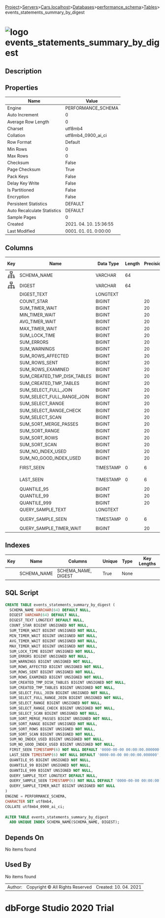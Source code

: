 [Project](../../../../../startpage.md)>[Servers](../../../../Servers.md)>[Cars.localhost](../../../Cars.localhost.md)>[Databases](../../Databases.md)>[performance_schema](../performance_schema.md)>[Tables](Tables.md)>events_statements_summary_by_digest


# ![logo](../../../../../Images/table64.svg) events_statements_summary_by_digest

## <a name="#Description"></a>Description
> 
## <a name="#Properties"></a>Properties
|Name|Value|
|---|---|
|Engine|PERFORMANCE_SCHEMA|
|Auto Increment|0|
|Average Row Length|0|
|Charset|utf8mb4|
|Collation|utf8mb4_0900_ai_ci|
|Row Format|Default|
|Min Rows|0|
|Max Rows|0|
|Checksum|False|
|Page Checksum|True|
|Pack Keys|False|
|Delay Key Write|False|
|Is Partitioned|False|
|Encryption|False|
|Persistent Statistics|DEFAULT|
|Auto Recalculate Statistics|DEFAULT|
|Sample Pages|0|
|Created|2021. 04. 10. 15:36:55|
|Last Modified|0001. 01. 01. 0:00:00|


## <a name="#Columns"></a>Columns
|Key|Name|Data Type|Length|Precision|Scale|Unsigned|Zerofill|Binary|Not Null|Auto Increment|Default|Virtual|Description|
|:---:|---|---|---|---|---|---|---|---|---|---|---|---|---|
|[![Indexes SCHEMA_NAME](../../../../../Images/index.svg)](#Indexes)|SCHEMA_NAME|VARCHAR|64|||False|False|False|False|False|NULL|False||
|[![Indexes SCHEMA_NAME](../../../../../Images/index.svg)](#Indexes)|DIGEST|VARCHAR|64|||False|False|False|False|False|NULL|False||
||DIGEST_TEXT|LONGTEXT||||False|False|False|False|False||False||
||COUNT_STAR|BIGINT||20||True|False|False|True|False||False||
||SUM_TIMER_WAIT|BIGINT||20||True|False|False|True|False||False||
||MIN_TIMER_WAIT|BIGINT||20||True|False|False|True|False||False||
||AVG_TIMER_WAIT|BIGINT||20||True|False|False|True|False||False||
||MAX_TIMER_WAIT|BIGINT||20||True|False|False|True|False||False||
||SUM_LOCK_TIME|BIGINT||20||True|False|False|True|False||False||
||SUM_ERRORS|BIGINT||20||True|False|False|True|False||False||
||SUM_WARNINGS|BIGINT||20||True|False|False|True|False||False||
||SUM_ROWS_AFFECTED|BIGINT||20||True|False|False|True|False||False||
||SUM_ROWS_SENT|BIGINT||20||True|False|False|True|False||False||
||SUM_ROWS_EXAMINED|BIGINT||20||True|False|False|True|False||False||
||SUM_CREATED_TMP_DISK_TABLES|BIGINT||20||True|False|False|True|False||False||
||SUM_CREATED_TMP_TABLES|BIGINT||20||True|False|False|True|False||False||
||SUM_SELECT_FULL_JOIN|BIGINT||20||True|False|False|True|False||False||
||SUM_SELECT_FULL_RANGE_JOIN|BIGINT||20||True|False|False|True|False||False||
||SUM_SELECT_RANGE|BIGINT||20||True|False|False|True|False||False||
||SUM_SELECT_RANGE_CHECK|BIGINT||20||True|False|False|True|False||False||
||SUM_SELECT_SCAN|BIGINT||20||True|False|False|True|False||False||
||SUM_SORT_MERGE_PASSES|BIGINT||20||True|False|False|True|False||False||
||SUM_SORT_RANGE|BIGINT||20||True|False|False|True|False||False||
||SUM_SORT_ROWS|BIGINT||20||True|False|False|True|False||False||
||SUM_SORT_SCAN|BIGINT||20||True|False|False|True|False||False||
||SUM_NO_INDEX_USED|BIGINT||20||True|False|False|True|False||False||
||SUM_NO_GOOD_INDEX_USED|BIGINT||20||True|False|False|True|False||False||
||FIRST_SEEN|TIMESTAMP|0|6||False|False|False|True|False|'0000-00-00 00:00:00.000000'|False||
||LAST_SEEN|TIMESTAMP|0|6||False|False|False|True|False|'0000-00-00 00:00:00.000000'|False||
||QUANTILE_95|BIGINT||20||True|False|False|True|False||False||
||QUANTILE_99|BIGINT||20||True|False|False|True|False||False||
||QUANTILE_999|BIGINT||20||True|False|False|True|False||False||
||QUERY_SAMPLE_TEXT|LONGTEXT||||False|False|False|False|False||False||
||QUERY_SAMPLE_SEEN|TIMESTAMP|0|6||False|False|False|True|False|'0000-00-00 00:00:00.000000'|False||
||QUERY_SAMPLE_TIMER_WAIT|BIGINT||20||True|False|False|True|False||False||

## <a name="#Indexes"></a>Indexes
|Key|Name|Columns|Unique|Type|Key Lengths|
|:---:|---|---|---|---|---|
||SCHEMA_NAME|SCHEMA_NAME, DIGEST|True|None||

## <a name="#SqlScript"></a>SQL Script
```SQL
CREATE TABLE events_statements_summary_by_digest (
  SCHEMA_NAME VARCHAR(64) DEFAULT NULL,
  DIGEST VARCHAR(64) DEFAULT NULL,
  DIGEST_TEXT LONGTEXT DEFAULT NULL,
  COUNT_STAR BIGINT UNSIGNED NOT NULL,
  SUM_TIMER_WAIT BIGINT UNSIGNED NOT NULL,
  MIN_TIMER_WAIT BIGINT UNSIGNED NOT NULL,
  AVG_TIMER_WAIT BIGINT UNSIGNED NOT NULL,
  MAX_TIMER_WAIT BIGINT UNSIGNED NOT NULL,
  SUM_LOCK_TIME BIGINT UNSIGNED NOT NULL,
  SUM_ERRORS BIGINT UNSIGNED NOT NULL,
  SUM_WARNINGS BIGINT UNSIGNED NOT NULL,
  SUM_ROWS_AFFECTED BIGINT UNSIGNED NOT NULL,
  SUM_ROWS_SENT BIGINT UNSIGNED NOT NULL,
  SUM_ROWS_EXAMINED BIGINT UNSIGNED NOT NULL,
  SUM_CREATED_TMP_DISK_TABLES BIGINT UNSIGNED NOT NULL,
  SUM_CREATED_TMP_TABLES BIGINT UNSIGNED NOT NULL,
  SUM_SELECT_FULL_JOIN BIGINT UNSIGNED NOT NULL,
  SUM_SELECT_FULL_RANGE_JOIN BIGINT UNSIGNED NOT NULL,
  SUM_SELECT_RANGE BIGINT UNSIGNED NOT NULL,
  SUM_SELECT_RANGE_CHECK BIGINT UNSIGNED NOT NULL,
  SUM_SELECT_SCAN BIGINT UNSIGNED NOT NULL,
  SUM_SORT_MERGE_PASSES BIGINT UNSIGNED NOT NULL,
  SUM_SORT_RANGE BIGINT UNSIGNED NOT NULL,
  SUM_SORT_ROWS BIGINT UNSIGNED NOT NULL,
  SUM_SORT_SCAN BIGINT UNSIGNED NOT NULL,
  SUM_NO_INDEX_USED BIGINT UNSIGNED NOT NULL,
  SUM_NO_GOOD_INDEX_USED BIGINT UNSIGNED NOT NULL,
  FIRST_SEEN TIMESTAMP(6) NOT NULL DEFAULT '0000-00-00 00:00:00.000000',
  LAST_SEEN TIMESTAMP(6) NOT NULL DEFAULT '0000-00-00 00:00:00.000000',
  QUANTILE_95 BIGINT UNSIGNED NOT NULL,
  QUANTILE_99 BIGINT UNSIGNED NOT NULL,
  QUANTILE_999 BIGINT UNSIGNED NOT NULL,
  QUERY_SAMPLE_TEXT LONGTEXT DEFAULT NULL,
  QUERY_SAMPLE_SEEN TIMESTAMP(6) NOT NULL DEFAULT '0000-00-00 00:00:00.000000',
  QUERY_SAMPLE_TIMER_WAIT BIGINT UNSIGNED NOT NULL
)
ENGINE = PERFORMANCE_SCHEMA,
CHARACTER SET utf8mb4,
COLLATE utf8mb4_0900_ai_ci;

ALTER TABLE events_statements_summary_by_digest 
  ADD UNIQUE INDEX SCHEMA_NAME(SCHEMA_NAME, DIGEST);
```

## <a name="#DependsOn"></a>Depends On
No items found

## <a name="#UsedBy"></a>Used By
No items found

||||
|---|---|---|
|Author: |Copyright © All Rights Reserved|Created: 10. 04. 2021|
# dbForge Studio 2020 Trial